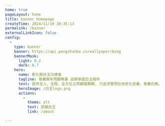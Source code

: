 ```yaml
---
home: true
pageLayout: home
title: banner homepage
createTime: 2024/11/10 10:35:13
permalink: /banner
externalLinkIcon: false
config:
  -
    type: banner
    banner: https://api.pengzhanbo.cn/wallpaper/bing
    bannerMask:
      light: 0.2
      dark: 0.7
    hero:
      name: 彰化縣白玉功德會
      tagline: 尊嚴晚年照顧無憂 品牌承諾白玉相伴
      text: 提供全人、全程、全方位之照顧服務網, 乃追求實現在地老化安養、尊嚴向晚。
      heroImage: /白玉logo.png
      actions:
        -
          theme: alt
          text: 認識白玉
          link: /about

---
```

